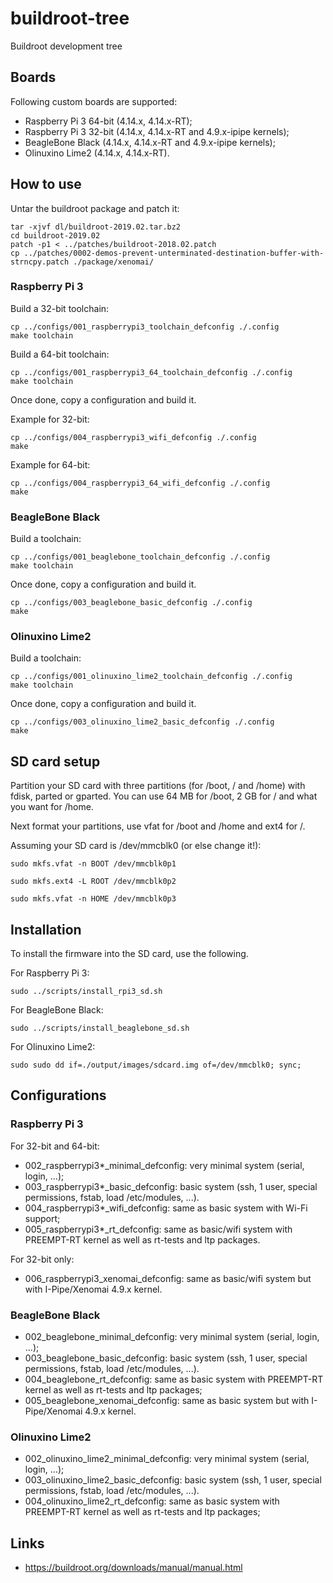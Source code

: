 # buildroot-tree

Buildroot development tree

## Boards

Following custom boards are supported:
- Raspberry Pi 3 64-bit (4.14.x, 4.14.x-RT);
- Raspberry Pi 3 32-bit (4.14.x, 4.14.x-RT and 4.9.x-ipipe kernels);
- BeagleBone Black (4.14.x, 4.14.x-RT and 4.9.x-ipipe kernels);
- Olinuxino Lime2 (4.14.x, 4.14.x-RT).

## How to use

Untar the buildroot package and patch it:

```
tar -xjvf dl/buildroot-2019.02.tar.bz2
cd buildroot-2019.02
patch -p1 < ../patches/buildroot-2018.02.patch
cp ../patches/0002-demos-prevent-unterminated-destination-buffer-with-strncpy.patch ./package/xenomai/
```

### Raspberry Pi 3

Build a 32-bit toolchain:

```
cp ../configs/001_raspberrypi3_toolchain_defconfig ./.config
make toolchain
```

Build a 64-bit toolchain:

```
cp ../configs/001_raspberrypi3_64_toolchain_defconfig ./.config
make toolchain
```

Once done, copy a configuration and build it.

Example for 32-bit:

```
cp ../configs/004_raspberrypi3_wifi_defconfig ./.config
make
```

Example for 64-bit:

```
cp ../configs/004_raspberrypi3_64_wifi_defconfig ./.config
make
```

### BeagleBone Black

Build a toolchain:

```
cp ../configs/001_beaglebone_toolchain_defconfig ./.config
make toolchain
```

Once done, copy a configuration and build it.

```
cp ../configs/003_beaglebone_basic_defconfig ./.config
make
```

### Olinuxino Lime2

Build a toolchain:

```
cp ../configs/001_olinuxino_lime2_toolchain_defconfig ./.config
make toolchain
```

Once done, copy a configuration and build it.

```
cp ../configs/003_olinuxino_lime2_basic_defconfig ./.config
make
```

## SD card setup

Partition your SD card with three partitions (for /boot, / and /home) with
fdisk, parted or gparted. You can use 64 MB for /boot, 2 GB for / and what you
want for /home.

Next format your partitions, use vfat for /boot and /home and ext4 for /.

Assuming your SD card is /dev/mmcblk0 (or else change it!):

`sudo mkfs.vfat -n BOOT /dev/mmcblk0p1`

`sudo mkfs.ext4 -L ROOT /dev/mmcblk0p2`

`sudo mkfs.vfat -n HOME /dev/mmcblk0p3`

## Installation

To install the firmware into the SD card, use the following.

For Raspberry Pi 3:

`sudo ../scripts/install_rpi3_sd.sh`

For BeagleBone Black:

`sudo ../scripts/install_beaglebone_sd.sh`

For Olinuxino Lime2: 

`sudo sudo dd if=./output/images/sdcard.img of=/dev/mmcblk0; sync;`

## Configurations

### Raspberry Pi 3

For 32-bit and 64-bit:
* 002_raspberrypi3*_minimal_defconfig: very minimal system (serial, login, ...);
* 003_raspberrypi3*_basic_defconfig: basic system (ssh, 1 user, special permissions, fstab, load /etc/modules, ...).
* 004_raspberrypi3*_wifi_defconfig: same as basic system with Wi-Fi support;
* 005_raspberrypi3*_rt_defconfig: same as basic/wifi system with PREEMPT-RT kernel as well as rt-tests and ltp packages.

For 32-bit only:
* 006_raspberrypi3_xenomai_defconfig: same as basic/wifi system but with I-Pipe/Xenomai 4.9.x kernel.

### BeagleBone Black

* 002_beaglebone_minimal_defconfig: very minimal system (serial, login, ...);
* 003_beaglebone_basic_defconfig: basic system (ssh, 1 user, special permissions, fstab, load /etc/modules, ...).
* 004_beaglebone_rt_defconfig: same as basic system with PREEMPT-RT kernel as well as rt-tests and ltp packages;
* 005_beaglebone_xenomai_defconfig: same as basic system but with I-Pipe/Xenomai 4.9.x kernel.

### Olinuxino Lime2

* 002_olinuxino_lime2_minimal_defconfig: very minimal system (serial, login, ...);
* 003_olinuxino_lime2_basic_defconfig: basic system (ssh, 1 user, special permissions, fstab, load /etc/modules, ...).
* 004_olinuxino_lime2_rt_defconfig: same as basic system with PREEMPT-RT kernel as well as rt-tests and ltp packages;

## Links

* https://buildroot.org/downloads/manual/manual.html

